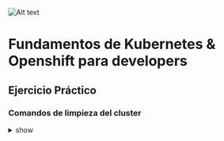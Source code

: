 ![Alt text](ing.jpg)

# Fundamentos de Kubernetes & Openshift para developers 
## Ejercicio Práctico

### Comandos de limpieza del cluster
<details><summary>show</summary>
<p>

```bash
oc project default
oc delete project ejercicio-practico
oc delete project my-imp-namespace
oc delete project my-namespace    
oc delete project ejercicio-practico  
oc describe pod first-app-pod
oc delete deployment my-imperative-dep
oc delete pod my-app-pod
oc delete pod my-multi-app-pod
oc delete deployment my-app-deployment
oc delete svc my-app-svc-clusterip
oc delete svc my-app-svc-loadbalancer
oc delete svc my-app-svc-node-port     
oc delete svc my-node-port-service 
oc delete sa my-service-account
oc delete routes my-app-svc-clusterip
oc delete secret my-app-secret                        
oc delete secret my-app-secret1                       
oc delete secret my-app-secret2    
oc delete configmap my-app-config 
oc delete configmap my-imp-app-config1
oc delete configmap my-imp-app-config2
oc delete route my-app-svc-node-port
```


</p>
</details>

